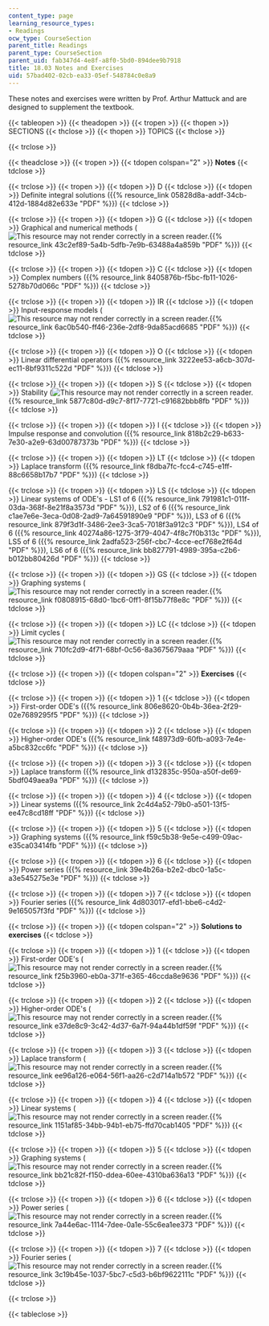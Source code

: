 ```yaml
---
content_type: page
learning_resource_types:
- Readings
ocw_type: CourseSection
parent_title: Readings
parent_type: CourseSection
parent_uid: fab347d4-4e8f-a8f0-5bd0-894dee9b7918
title: 18.03 Notes and Exercises
uid: 57bad402-02cb-ea33-05ef-548784c0e8a9
---
```


These notes and exercises were written by Prof. Arthur Mattuck and are designed to supplement the textbook.

{{< tableopen >}}
{{< theadopen >}}
{{< tropen >}}
{{< thopen >}}
SECTIONS
{{< thclose >}}
{{< thopen >}}
TOPICS
{{< thclose >}}

{{< trclose >}}

{{< theadclose >}}
{{< tropen >}}
{{< tdopen colspan="2" >}}
**Notes**
{{< tdclose >}}

{{< trclose >}}
{{< tropen >}}
{{< tdopen >}}
D
{{< tdclose >}}
{{< tdopen >}}
Definite integral solutions ({{% resource_link 05828d8a-addf-34cb-412d-1884d82e633e "PDF" %}})
{{< tdclose >}}

{{< trclose >}}
{{< tropen >}}
{{< tdopen >}}
G
{{< tdclose >}}
{{< tdopen >}}
Graphical and numerical methods (![This resource may not render correctly in a screen reader.](/images/inacessible.gif){{% resource_link 43c2ef89-5a4b-5dfb-7e9b-63488a4a859b "PDF" %}})
{{< tdclose >}}

{{< trclose >}}
{{< tropen >}}
{{< tdopen >}}
C
{{< tdclose >}}
{{< tdopen >}}
Complex numbers ({{% resource_link 8405876b-f5bc-fb11-1026-5278b70d066c "PDF" %}})
{{< tdclose >}}

{{< trclose >}}
{{< tropen >}}
{{< tdopen >}}
IR
{{< tdclose >}}
{{< tdopen >}}
Input-response models (![This resource may not render correctly in a screen reader.](/images/inacessible.gif){{% resource_link 6ac0b540-ff46-236e-2df8-9da85acd6685 "PDF" %}})
{{< tdclose >}}

{{< trclose >}}
{{< tropen >}}
{{< tdopen >}}
O
{{< tdclose >}}
{{< tdopen >}}
Linear differential operators ({{% resource_link 3222ee53-a6cb-307d-ec11-8bf9311c522d "PDF" %}})
{{< tdclose >}}

{{< trclose >}}
{{< tropen >}}
{{< tdopen >}}
S
{{< tdclose >}}
{{< tdopen >}}
Stability (![This resource may not render correctly in a screen reader.](/images/inacessible.gif){{% resource_link 5877c80d-d9c7-8f17-7721-c91682bbb8fb "PDF" %}})
{{< tdclose >}}

{{< trclose >}}
{{< tropen >}}
{{< tdopen >}}
I
{{< tdclose >}}
{{< tdopen >}}
Impulse response and convolution ({{% resource_link 818b2c29-b633-7e30-a2e9-63d00787373b "PDF" %}})
{{< tdclose >}}

{{< trclose >}}
{{< tropen >}}
{{< tdopen >}}
LT
{{< tdclose >}}
{{< tdopen >}}
Laplace transform ({{% resource_link f8dba7fc-fcc4-c745-e1ff-88c6658b17b7 "PDF" %}})
{{< tdclose >}}

{{< trclose >}}
{{< tropen >}}
{{< tdopen >}}
LS
{{< tdclose >}}
{{< tdopen >}}
Linear systems of ODE's - LS1 of 6 ({{% resource_link 791981c1-011f-03da-368f-8e21f8a3573d "PDF" %}}), LS2 of 6 ({{% resource_link c1ae7e6e-3eca-0d08-2ad9-7a64591890e9 "PDF" %}}), LS3 of 6 ({{% resource_link 879f3d1f-3486-2ee3-3ca5-7018f3a912c3 "PDF" %}}), LS4 of 6 ({{% resource_link 40274a86-1275-3f79-4047-4f8c7f0b313c "PDF" %}}), LS5 of 6 ({{% resource_link 2adfa523-256f-cbc7-4cce-ecf768e2f64d "PDF" %}}), LS6 of 6 ({{% resource_link bb827791-4989-395a-c2b6-b012bb80426d "PDF" %}})
{{< tdclose >}}

{{< trclose >}}
{{< tropen >}}
{{< tdopen >}}
GS
{{< tdclose >}}
{{< tdopen >}}
Graphing systems (![This resource may not render correctly in a screen reader.](/images/inacessible.gif){{% resource_link f0808915-68d0-1bc6-0ff1-8f15b77f8e8c "PDF" %}})
{{< tdclose >}}

{{< trclose >}}
{{< tropen >}}
{{< tdopen >}}
LC
{{< tdclose >}}
{{< tdopen >}}
Limit cycles (![This resource may not render correctly in a screen reader.](/images/inacessible.gif){{% resource_link 710fc2d9-4f71-68bf-0c56-8a3675679aaa "PDF" %}})
{{< tdclose >}}

{{< trclose >}}
{{< tropen >}}
{{< tdopen colspan="2" >}}
**Exercises**
{{< tdclose >}}

{{< trclose >}}
{{< tropen >}}
{{< tdopen >}}
1
{{< tdclose >}}
{{< tdopen >}}
First-order ODE's ({{% resource_link 806e8620-0b4b-36ea-2f29-02e7689295f5 "PDF" %}})
{{< tdclose >}}

{{< trclose >}}
{{< tropen >}}
{{< tdopen >}}
2
{{< tdclose >}}
{{< tdopen >}}
Higher-order ODE's ({{% resource_link f48973d9-60fb-a093-7e4e-a5bc832cc6fc "PDF" %}})
{{< tdclose >}}

{{< trclose >}}
{{< tropen >}}
{{< tdopen >}}
3
{{< tdclose >}}
{{< tdopen >}}
Laplace transform ({{% resource_link d132835c-950a-a50f-de69-5bdf049aea9a "PDF" %}})
{{< tdclose >}}

{{< trclose >}}
{{< tropen >}}
{{< tdopen >}}
4
{{< tdclose >}}
{{< tdopen >}}
Linear systems ({{% resource_link 2c4d4a52-79b0-a501-13f5-ee47c8cd18ff "PDF" %}})
{{< tdclose >}}

{{< trclose >}}
{{< tropen >}}
{{< tdopen >}}
5
{{< tdclose >}}
{{< tdopen >}}
Graphing systems ({{% resource_link f59c5b38-9e5e-c499-09ac-e35ca03414fb "PDF" %}})
{{< tdclose >}}

{{< trclose >}}
{{< tropen >}}
{{< tdopen >}}
6
{{< tdclose >}}
{{< tdopen >}}
Power series ({{% resource_link 39e4b26a-b2e2-dbc0-1a5c-a3e545275e3e "PDF" %}})
{{< tdclose >}}

{{< trclose >}}
{{< tropen >}}
{{< tdopen >}}
7
{{< tdclose >}}
{{< tdopen >}}
Fourier series ({{% resource_link 4d803017-efd1-bbe6-c4d2-9e165057f3fd "PDF" %}})
{{< tdclose >}}

{{< trclose >}}
{{< tropen >}}
{{< tdopen colspan="2" >}}
**Solutions to exercises**
{{< tdclose >}}

{{< trclose >}}
{{< tropen >}}
{{< tdopen >}}
1
{{< tdclose >}}
{{< tdopen >}}
First-order ODE's (![This resource may not render correctly in a screen reader.](/images/inacessible.gif){{% resource_link f25b3960-eb0a-371f-e365-46ccda8e9636 "PDF" %}})
{{< tdclose >}}

{{< trclose >}}
{{< tropen >}}
{{< tdopen >}}
2
{{< tdclose >}}
{{< tdopen >}}
Higher-order ODE's (![This resource may not render correctly in a screen reader.](/images/inacessible.gif){{% resource_link e37de8c9-3c42-4d37-6a7f-94a44b1df59f "PDF" %}})
{{< tdclose >}}

{{< trclose >}}
{{< tropen >}}
{{< tdopen >}}
3
{{< tdclose >}}
{{< tdopen >}}
Laplace transform (![This resource may not render correctly in a screen reader.](/images/inacessible.gif){{% resource_link ee96a126-e064-56f1-aa26-c2d714a1b572 "PDF" %}})
{{< tdclose >}}

{{< trclose >}}
{{< tropen >}}
{{< tdopen >}}
4
{{< tdclose >}}
{{< tdopen >}}
Linear systems (![This resource may not render correctly in a screen reader.](/images/inacessible.gif){{% resource_link 1151af85-34bb-94b1-eb75-ffd70cab1405 "PDF" %}})
{{< tdclose >}}

{{< trclose >}}
{{< tropen >}}
{{< tdopen >}}
5
{{< tdclose >}}
{{< tdopen >}}
Graphing systems (![This resource may not render correctly in a screen reader.](/images/inacessible.gif){{% resource_link bb21c82f-f150-ddea-60ee-4310ba636a13 "PDF" %}})
{{< tdclose >}}

{{< trclose >}}
{{< tropen >}}
{{< tdopen >}}
6
{{< tdclose >}}
{{< tdopen >}}
Power series (![This resource may not render correctly in a screen reader.](/images/inacessible.gif){{% resource_link 7a44e6ac-1114-7dee-0a1e-55c6ea1ee373 "PDF" %}})
{{< tdclose >}}

{{< trclose >}}
{{< tropen >}}
{{< tdopen >}}
7
{{< tdclose >}}
{{< tdopen >}}
Fourier series (![This resource may not render correctly in a screen reader.](/images/inacessible.gif){{% resource_link 3c19b45e-1037-5bc7-c5d3-b6bf9622111c "PDF" %}})
{{< tdclose >}}

{{< trclose >}}

{{< tableclose >}}